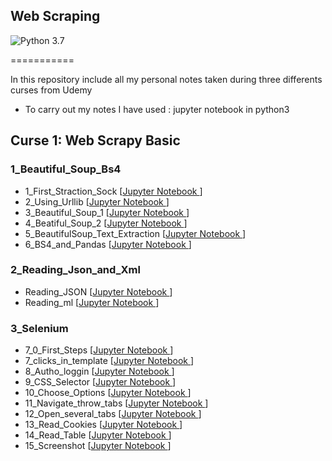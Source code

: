 ## Web Scraping

![Python 3.7](https://img.shields.io/badge/Python-3.7-blue.svg)

===========

In this repository include all my personal notes taken during three differents curses from Udemy  

* To carry out my notes I have used : jupyter notebook in python3

## Curse 1: Web Scrapy Basic

### 1_Beautiful_Soup_Bs4

- 1_First_Straction_Sock [[Jupyter Notebook ]( Web_Scrapy_Basic/1_Beautiful_Soup_Bs4/1_First_Straction_Sock.ipynb ) ]
- 2_Using_Urllib [[Jupyter Notebook ]( Web_Scrapy_Basic/1_Beautiful_Soup_Bs4/2_Using_Urllib.ipynb ) ]
- 3_Beautiful_Soup_1 [[Jupyter Notebook ]( Web_Scrapy_Basic/1_Beautiful_Soup_Bs4/3_Beautiful_Soup_1.ipynb ) ]
- 4_Beatiful_Soup_2 [[Jupyter Notebook ]( Web_Scrapy_Basic/1_Beautiful_Soup_Bs4/4_Beatiful_Soup_2.ipynb ) ]
- 5_BeautifulSoup_Text_Extraction [[Jupyter Notebook ]( Web_Scrapy_Basic/1_Beautiful_Soup_Bs4/5_BeautifulSoup_Text_Extraction.ipynb ) ]
- 6_BS4_and_Pandas [[Jupyter Notebook ]( Web_Scrapy_Basic/1_Beautiful_Soup_Bs4/6_BS4_and_Pandas.ipynb ) ]



### 2_Reading_Json_and_Xml

- Reading_JSON [[Jupyter Notebook ]( Web_Scrapy_Basic/2_Reading_Json_and_Xml/Reading_JSON.ipynb ) ]
- Reading_ml [[Jupyter Notebook ]( Web_Scrapy_Basic/2_Reading_Json_and_Xml/Reading_ml.ipynb ) ]


### 3_Selenium

- 7_0_First_Steps [[Jupyter Notebook ]( Web_Scrapy_Basic/3_Selenium/7_0_First_Steps.ipynb ) ]
- 7_clicks_in_template [[Jupyter Notebook ]( Web_Scrapy_Basic/3_Selenium/7_clicks_in_template.ipynb ) ]
- 8_Autho_loggin [[Jupyter Notebook ]( Web_Scrapy_Basic/3_Selenium/8_Autho_loggin.ipynb ) ]
- 9_CSS_Selector [[Jupyter Notebook ]( Web_Scrapy_Basic/3_Selenium/9_CSS_Selector.ipynb ) ]
- 10_Choose_Options [[Jupyter Notebook ]( Web_Scrapy_Basic/3_Selenium/10_Choose_Options.ipynb ) ]
- 11_Navigate_throw_tabs [[Jupyter Notebook ]( Web_Scrapy_Basic/3_Selenium/11_Navigate_throw_tabs.ipynb ) ]
- 12_Open_several_tabs [[Jupyter Notebook ]( Web_Scrapy_Basic/3_Selenium/12_Open_several_tabs.ipynb ) ]
- 13_Read_Cookies [[Jupyter Notebook ]( Web_Scrapy_Basic/3_Selenium/13_Read_Cookies.ipynb ) ]
- 14_Read_Table [[Jupyter Notebook ]( Web_Scrapy_Basic/3_Selenium/14_Read_Table.ipynb ) ]
- 15_Screenshot [[Jupyter Notebook ]( Web_Scrapy_Basic/3_Selenium/15_Screenshot.ipynb ) ]